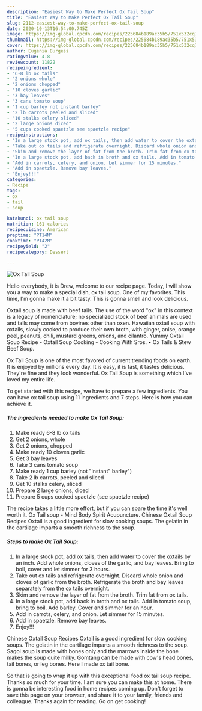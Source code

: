 ```yaml
---
description: "Easiest Way to Make Perfect Ox Tail Soup"
title: "Easiest Way to Make Perfect Ox Tail Soup"
slug: 2112-easiest-way-to-make-perfect-ox-tail-soup
date: 2020-10-13T16:54:00.745Z
image: https://img-global.cpcdn.com/recipes/225684b189ac35b5/751x532cq70/ox-tail-soup-recipe-main-photo.jpg
thumbnail: https://img-global.cpcdn.com/recipes/225684b189ac35b5/751x532cq70/ox-tail-soup-recipe-main-photo.jpg
cover: https://img-global.cpcdn.com/recipes/225684b189ac35b5/751x532cq70/ox-tail-soup-recipe-main-photo.jpg
author: Eugenia Burgess
ratingvalue: 4.8
reviewcount: 11822
recipeingredient:
- "6-8 lb ox tails"
- "2 onions whole"
- "2 onions chopped"
- "10 cloves garlic"
- "3 bay leaves"
- "3 cans tomato soup"
- "1 cup barley not instant barley"
- "2 lb carrots peeled and sliced"
- "10 stalks celery sliced"
- "2 large onions diced"
- "5 cups cooked spaetzle see spaetzle recipe"
recipeinstructions:
- "In a large stock pot, add ox tails, then add water to cover the oxtails by an inch. Add whole onions, cloves of the garlic, and bay leaves. Bring to boil, cover and let simmer for 3 hours."
- "Take out ox tails and refrigerate overnight. Discard whole onion and cloves of garlic from the broth. Refrigerate the broth and bay leaves separately from the ox tails overnight."
- "Skim and remove the layer of fat from the broth. Trim fat from ox tails."
- "In a large stock pot, add back in broth and ox tails. Add in tomato soup, bring to boil. Add barley. Cover and simmer for an hour."
- "Add in carrots, celery, and onion. Let simmer for 15 minutes."
- "Add in spaetzle. Remove bay leaves."
- "Enjoy!!!"
categories:
- Recipe
tags:
- ox
- tail
- soup

katakunci: ox tail soup 
nutrition: 161 calories
recipecuisine: American
preptime: "PT14M"
cooktime: "PT42M"
recipeyield: "2"
recipecategory: Dessert

---
```



![Ox Tail Soup](https://img-global.cpcdn.com/recipes/225684b189ac35b5/751x532cq70/ox-tail-soup-recipe-main-photo.jpg)

Hello everybody, it is Drew, welcome to our recipe page. Today, I will show you a way to make a special dish, ox tail soup. One of my favorites. This time, I'm gonna make it a bit tasty. This is gonna smell and look delicious.

Oxtail soup is made with beef tails. The use of the word &#34;ox&#34; in this context is a legacy of nomenclature; no specialized stock of beef animals are used and tails may come from bovines other than oxen. Hawaiian oxtail soup with oxtails, slowly cooked to produce their own broth, with ginger, anise, orange peel, peanuts, chili, mustard greens, onions, and cilantro. Yummy Oxtail Soup Recipe - Oxtail Soup Cooking - Cooking With Sros. • Ox Tails &amp; Stew Beef Soup.

Ox Tail Soup is one of the most favored of current trending foods on earth. It is enjoyed by millions every day. It is easy, it is fast, it tastes delicious. They're fine and they look wonderful. Ox Tail Soup is something which I've loved my entire life.


To get started with this recipe, we have to prepare a few ingredients. You can have ox tail soup using 11 ingredients and 7 steps. Here is how you can achieve it.

<!--inarticleads1-->

##### The ingredients needed to make Ox Tail Soup:

1. Make ready 6-8 lb ox tails
1. Get 2 onions, whole
1. Get 2 onions, chopped
1. Make ready 10 cloves garlic
1. Get 3 bay leaves
1. Take 3 cans tomato soup
1. Make ready 1 cup barley (not &#34;instant&#34; barley&#34;)
1. Take 2 lb carrots, peeled and sliced
1. Get 10 stalks celery, sliced
1. Prepare 2 large onions, diced
1. Prepare 5 cups cooked spaetzle (see spaetzle recipe)


The recipe takes a little more effort, but if you can spare the time it&#39;s well worth it. Ox Tail soup - Mind Body Spirit Acupuncture. Chinese Oxtail Soup Recipes Oxtail is a good ingredient for slow cooking soups. The gelatin in the cartilage imparts a smooth richness to the soup. 

<!--inarticleads2-->

##### Steps to make Ox Tail Soup:

1. In a large stock pot, add ox tails, then add water to cover the oxtails by an inch. Add whole onions, cloves of the garlic, and bay leaves. Bring to boil, cover and let simmer for 3 hours.
1. Take out ox tails and refrigerate overnight. Discard whole onion and cloves of garlic from the broth. Refrigerate the broth and bay leaves separately from the ox tails overnight.
1. Skim and remove the layer of fat from the broth. Trim fat from ox tails.
1. In a large stock pot, add back in broth and ox tails. Add in tomato soup, bring to boil. Add barley. Cover and simmer for an hour.
1. Add in carrots, celery, and onion. Let simmer for 15 minutes.
1. Add in spaetzle. Remove bay leaves.
1. Enjoy!!!


Chinese Oxtail Soup Recipes Oxtail is a good ingredient for slow cooking soups. The gelatin in the cartilage imparts a smooth richness to the soup. Sagol soup is made with bones only and the marrows inside the bone makes the soup quite milky. Gomtang can be made with cow&#39;s head bones, tail bones, or leg bones. Here I made ox tail bone. 

So that is going to wrap it up with this exceptional food ox tail soup recipe. Thanks so much for your time. I am sure you can make this at home. There is gonna be interesting food in home recipes coming up. Don't forget to save this page on your browser, and share it to your family, friends and colleague. Thanks again for reading. Go on get cooking!
